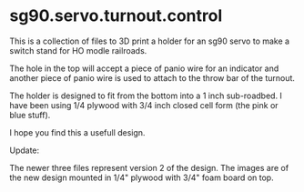# sg90.servo.turnout.control
This is a collection of files to 3D print a holder for an sg90 servo to make a switch stand for HO modle railroads.

The hole in the top will accept a piece of panio wire for an indicator and another piece of panio wire is used to attach to the throw bar of the turnout.

The holder is designed to fit from the bottom into a 1 inch sub-roadbed. I have been using 1/4 plywood with 3/4 inch closed cell form (the pink or blue stuff).

I hope you find this a usefull design.

Update:

The newer three files represent version 2 of the design. The images are of the new design mounted in 1/4" plywood with 3/4" foam board on top.
